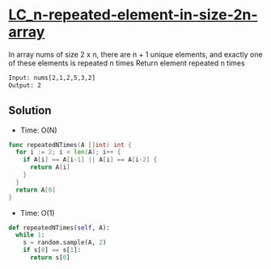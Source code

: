 # [LC_n-repeated-element-in-size-2n-array](https://leetcode.com/problems/n-repeated-element-in-size-2n-array)

In array nums of size 2 x n, there are n + 1 unique elements, and exactly one of these elements is repeated n times
Return element repeated n times

```txt
Input: nums[2,1,2,5,3,2]
Output: 2
```

## Solution

* Time: O(N)

```go
func repeatedNTimes(A []int) int {
  for i := 2; i < len(A); i++ {
    if A[i] == A[i-1] || A[i] == A[i-2] {
      return A[i]
    }
  }
  return A[0]
}
```

* Time: O(1)

```py
def repeatedNTimes(self, A):
  while 1:
    s = random.sample(A, 2)
    if s[0] == s[1]:
      return s[0]
```

